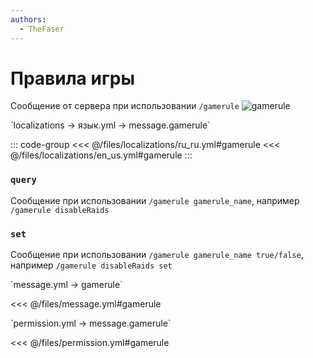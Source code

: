 ```yaml
---
authors:
  - TheFaser
---
```


# Правила игры

<!--@include: @/parts/vanillaWarn.md#command-->

Сообщение от сервера при использовании `/gamerule`
![gamerule](/gamerule.png)

[//]: # (localization)
<!--@include: @/parts/words.md#localization--> 
<!--@include: @/parts/words.md#path--> `localizations → язык.yml → message.gamerule`

<!--@include: @/parts/words.md#default--> 

::: code-group
<<< @/files/localizations/ru_ru.yml#gamerule
<<< @/files/localizations/en_us.yml#gamerule
:::


### `query`

Сообщение при использовании `/gamerule gamerule_name`, например `/gamerule disableRaids`

### `set`

Сообщение при использовании `/gamerule gamerule_name true/false`, например `/gamerule disableRaids set`

[//]: # (message.yml)
<!--@include: @/parts/words.md#setting-->
<!--@include: @/parts/words.md#path--> `message.yml → gamerule`

<!--@include: @/parts/words.md#default-->
<<< @/files/message.yml#gamerule

<!--@include: @/parts/enable.md-->

<!--@include: @/parts/range.md-->
<!--@include: @/parts/destination.md-->
<!--@include: @/parts/sound.md-->

[//]: # (permission.yml)
<!--@include: @/parts/words.md#permission-->
<!--@include: @/parts/words.md#path--> `permission.yml → message.gamerule`

<!--@include: @/parts/words.md#default-->
<<< @/files/permission.yml#gamerule

<!--@include: @/parts/permission/permissionTier3.md-->
<!--@include: @/parts/permission/sound.md-->